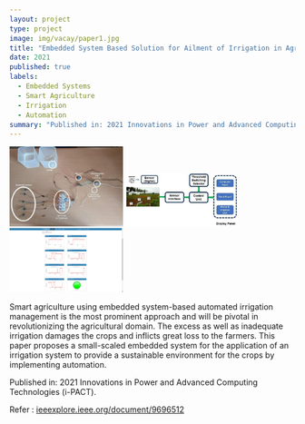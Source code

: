 ```yaml
---
layout: project
type: project
image: img/vacay/paper1.jpg  
title: "Embedded System Based Solution for Ailment of Irrigation in Agriculture"
date: 2021
published: true
labels:
  - Embedded Systems
  - Smart Agriculture
  - Irrigation
  - Automation
summary: "Published in: 2021 Innovations in Power and Advanced Computing Technologies (i-PACT)"
---
```


<div class="text-center p-4">
  <img width="200px" src="../img/vacay/paper1.jpg" class="img-thumbnail" >
  <img width="200px" src="../img/vacay/paper2.jpg" class="img-thumbnail" >
  <img width="200px" src="../img/vacay/paper3.png" class="img-thumbnail" >
</div>

Smart agriculture using embedded system-based automated irrigation management is the most prominent approach and will be pivotal in revolutionizing the agricultural domain. The excess as well as inadequate irrigation damages the crops and inflicts great loss to the farmers. This paper proposes a small-scaled embedded system for the application of an irrigation system to provide a sustainable environment for the crops by implementing automation.

Published in: 2021 Innovations in Power and Advanced Computing Technologies (i-PACT). 

Refer : <a href = "https://ieeexplore.ieee.org/document/9696512"> ieeexplore.ieee.org/document/9696512 </a>
